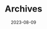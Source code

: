 ---
title: "Archives"
date: 2023-08-09
layout: "archives"
slug: "archives"
menu:
    main:
        weight: -70
        params: 
            icon: archives
---